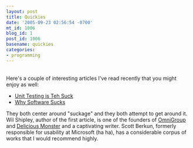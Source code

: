 ```yaml
---
layout: post
title: Quickies
date: '2005-09-23 02:56:54 -0700'
mt_id: 1006
blog_id: 1
post_id: 1006
basename: quickies
categories:
- programming
---
```

<br />Here's a couple of interesting articles I've read recently that you might enjoy as well:<ul><li><a href="http://wilshipley.com/blog/2005/09/unit-testing-is-teh-suck-urr.html">Unit Testing is Teh Suck</a></li><li><a href="http://www.scottberkun.com/essays/essay46.htm">Why Software Sucks</a></li></ul>They both center around "suckage" and they both attempt to get around it. Wil Shipley, author of the first article, is one of the founders of <a href="http://www.omnigroup.com/">OmniGroup</a> and <a href="http://www.delicious-monster.com/">Delicious Monster</a> and a captivating writer. Scott Berkun, formerly responsible for usability at Microsoft (ha ha), has a considerable corpus of works that I would recommend highly.<br /><br /><br />
